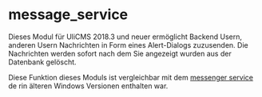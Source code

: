 # message_service

Dieses Modul für UliCMS 2018.3 und neuer ermöglicht Backend Usern, anderen Usern Nachrichten in Form eines Alert-Dialogs zuzusenden. Die Nachrichten werden sofort nach dem Sie angezeigt wurden aus der Datenbank gelöscht.

Diese Funktion dieses Moduls ist vergleichbar mit dem [messenger service](https://en.wikipedia.org/wiki/Windows_Messenger_service) de rin älteren Windows Versionen enthalten war.